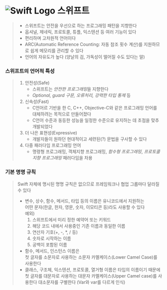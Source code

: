 # ![Swift Logo](https://img.shields.io/badge/-Swift-white?style=flat&labelColor=F05138&logo=Swift&logoColor=white) 스위프트
> * 스위프트는 안전을 우선으로 하는 프로그래밍 패턴을 지향한다
> * 옵셔널, 제네릭, 프로토콜, 튜플, 익스텐션 등 여러 기능이 있다
> * 편리하며 고차원적 언어이다
> * ARC(Automatic Reference Counting: 자동 참조 횟수 계산)를 지원하므로 쉽게 메모리를 관리할 수 있다
> * 언어의 자유도가 높다 (양날의 검, 가독성이 떨어질 수도 있다는 말)

### 스위프트의 언어적 특성
> 1. 안전성(Safe)
>    * 스위프트는 *안전한 프로그래밍*을 지향한다
>    * *Optional, guard 구문, 오류처리, 강력한 타입 통제*  등  
> 2. 신속성(Fast)  
>    * C언어르 기반을 한 C, C++, Objective-C와 같은 프로그래밍 언어를 대체하려는 목적으로 만들어졌다
>    * C언어 수준과 동등한 성능을 일정한 수준으로 유지하는 데 초점을 맞추 개발되었다
> 3. 더 나은 표현성(Expressive)  
>    * 개발자들이 원하던 현대적이고 세련된(?) 문법을 구사할 수 있다
> 4. 다중 패러다임 프로그래밍 언어
>    * 명령형 프로그래밍, 객체지향 프로그래밍, *함수형 프로그래밍*, *프로토콜 지향 프로그래밍* 패러다임을 차용
  
### 기본 명명 규칙
> Swift 자체에 명시된 명명 규칙은 없으므로 프레임워크나 협업 그룹마다 달라질 수 있다  
>  * 변수, 상수, 함수, 메서드, 타입 등의 이름은 유니코드에서 지원하는  
>  어떤 문자(한글, 한자, 영문, 숫자, 이모티콘 등)라도 사용할 수 있다  
>  예외) 
>    1. 스위프트에서 미리 정한 예약어 또는 키워드
>    2. 해당 코드 내에서 사용중인 기존 이름과 동일한 이름
>    3. 연산자 기호(+, -, *, / 등)
>    4. 숫자로 시작하는 이름
>    5. 공백이 포함된 이름
>  * 함수, 메서드, 인스턴스 이름은  
>  첫 글자를 소문자로 사용하는 소문자 카멜케이스(Lower Camel Case)를 사용한다
>  * 클래스, 구조체, 익스텐션, 프로토콜, 열거형 이름은 타입의 이름이기 때문에  
>  첫 글자를 대문자로 사용하는 대문자 카멜케이스(Upper Camel case)를 사용한다
>  대소문자를 구별한다 (Var와 var를 다르게 인식)

